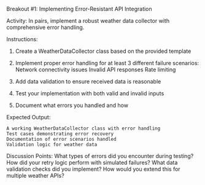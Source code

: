 Breakout #1: Implementing Error-Resistant API Integration

Activity: In pairs, implement a robust weather data collector with comprehensive error handling.

Instructions:

1) Create a WeatherDataCollector class based on the provided template

2) Implement proper error handling for at least 3 different failure scenarios:
        Network connectivity issues
        Invalid API responses
        Rate limiting

3) Add data validation to ensure received data is reasonable

4) Test your implementation with both valid and invalid inputs

5) Document what errors you handled and how

Expected Output:

    A working WeatherDataCollector class with error handling
    Test cases demonstrating error recovery
    Documentation of error scenarios handled
    Validation logic for weather data

Discussion Points:
    What types of errors did you encounter during testing?
    How did your retry logic perform with simulated failures?
    What data validation checks did you implement?
    How would you extend this for multiple weather APIs?

